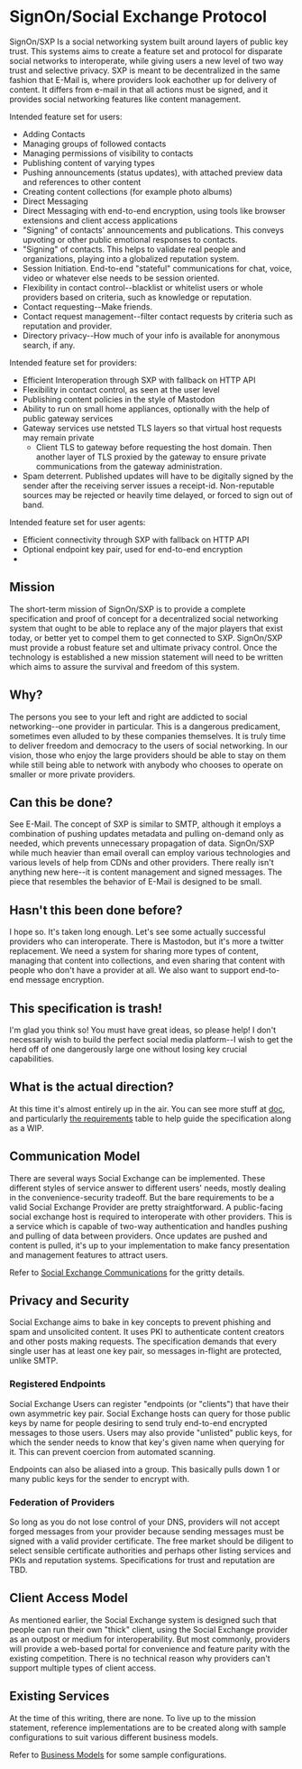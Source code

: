 # SignOn/Social Exchange Protocol
SignOn/SXP Is a social networking system built around layers of public key trust. This systems aims to create a feature set and protocol for disparate social networks to interoperate, while giving users a new level of two way trust and selective privacy. SXP is meant to be decentralized in the same fashion that E-Mail is, where providers look eachother up for delivery of content. It differs from e-mail in that all actions must be signed, and it provides social networking features like content management.

Intended feature set for users:

 * Adding Contacts
 * Managing groups of followed contacts
 * Managing permissions of visibility to contacts
 * Publishing content of varying types
 * Pushing announcements (status updates), with attached preview data and references to other content
 * Creating content collections (for example photo albums)
 * Direct Messaging
 * Direct Messaging with end-to-end encryption, using tools like browser extensions and client access applications
 * "Signing" of contacts' announcements and publications. This conveys upvoting or other public emotional responses to contacts.
 * "Signing" of contacts. This helps to validate real people and organizations, playing into a globalized reputation system.
 * Session Initiation.  End-to-end "stateful" communications for chat, voice, video or whatever else needs to be session oriented.
 * Flexibility in contact control--blacklist or whitelist users or whole providers based on criteria, such as knowledge or reputation.
 * Contact requesting--Make friends.
 * Contact request management--filter contact requests by criteria such as reputation and provider.
 * Directory privacy--How much of your info is available for anonymous search, if any.

Intended feature set for providers:
 * Efficient Interoperation through SXP with fallback on HTTP API
 * Flexibility in contact control, as seen at the user level
 * Publishing content policies in the style of Mastodon
 * Ability to run on small home appliances, optionally with the help of public gateway services
 * Gateway services use netsted TLS layers so that virtual host requests may remain private
   * Client TLS to gateway before requesting the host domain. Then another layer of TLS proxied by the gateway to ensure private communications from the gateway administration.
 * Spam deterrent. Published updates will have to be digitally signed by the sender after the receiving server issues a receipt-id. Non-reputable sources may be rejected or heavily time delayed, or forced to sign out of band.

Intended feature set for user agents:
 * Efficient connectivity through SXP with fallback on HTTP API
 * Optional endpoint key pair, used for end-to-end encryption
 *

## Mission
The short-term mission of SignOn/SXP is to provide a complete specification and proof of concept for a decentralized social networking system that ought to be able to replace any of the major players that exist today, or better yet to compel them to get connected to SXP. SignOn/SXP must provide a robust feature set and ultimate privacy control. Once the technology is established a new mission statement will need to be written which aims to assure the survival and freedom of this system.

## Why?
The persons you see to your left and right are addicted to social networking--one provider in particular.  This is a dangerous predicament, sometimes even alluded to by these companies themselves.  It is truly time to deliver freedom and democracy to the users of social networking.  In our vision, those who enjoy the large providers should be able to stay on them while still being able to network with anybody who chooses to operate on smaller or more private providers.

## Can this be done?
See E-Mail.  The concept of SXP is similar to SMTP, although it employs a combination of pushing updates metadata and pulling on-demand only as needed, which prevents unnecessary propagation of data.  SignOn/SXP while much heavier than email overall can employ various technologies and various levels of help from CDNs and other providers.  There really isn't anything new here--it is content management and signed messages.  The piece that resembles the behavior of E-Mail is designed to be small.

## Hasn't this been done before?
I hope so.  It's taken long enough.  Let's see some actually successful providers who can interoperate. There is Mastodon, but it's more a twitter replacement.  We need a system for sharing more types of content, managing that content into collections, and even sharing that content with people who don't have a provider at all.  We also want to support end-to-end message encryption.

## This specification is trash!
I'm glad you think so! You must have great ideas, so please help! I don't necessarily wish to build the perfect social media platform--I wish to get the herd off of one dangerously large one without losing key crucial capabilities.

## What is the actual direction?
At this time it's almost entirely up in the air.  You can see more stuff at [doc](./doc), and particularly [the requirements](./doc/requirements.md) table to help guide the specification along as a WIP.

## Communication Model
There are several ways Social Exchange can be implemented.  These different styles of service answer to different users' needs, mostly dealing in the convenience-security tradeoff.  But the bare requirements to be a valid Social Exchange Provider are pretty straightforward.  A public-facing social exchange host is required to interoperate with other providers.  This is a service which is capable of two-way authentication and handles pushing and pulling of data between providers.  Once updates are pushed and content is pulled, it's up to your implementation to make fancy presentation and management features to attract users.

Refer to [Social Exchange Communications](./doc/social-exchange-communications.md) for the gritty details.

## Privacy and Security
Social Exchange aims to bake in key concepts to prevent phishing and spam and unsolicited content. It uses PKI to authenticate content creators and other posts making requests.  The specification demands that every single user has at least one key pair, so messages in-flight are protected, unlike SMTP.

### Registered Endpoints
Social Exchange Users can register "endpoints (or "clients") that have their own asymmetric key pair.  Social Exchange hosts can query for those public keys by name for people desiring to send truly end-to-end encrypted messages to those users.  Users may also provide "unlisted" public keys, for which the sender needs to know that key's given name when querying for it.  This can prevent coercion from automated scanning.

Endpoints can also be aliased into a group.  This basically pulls down 1 or many public keys for the sender to encrypt with.

### Federation of Providers
So long as you do not lose control of your DNS, providers will not accept forged messages from your provider because sending messages must be signed with a valid provider certificate.  The free market should be diligent to select sensible certificate authorities and perhaps other listing services and PKIs and reputation systems.  Specifications for trust and reputation are TBD.

## Client Access Model
As mentioned earlier, the Social Exchange system is designed such that people can run their own "thick" client, using the Social Exchange provider as an outpost or medium for interoperability.  But most commonly, providers will provide a web-based portal for convenience and feature parity with the existing competition.  There is no technical reason why providers can't support multiple types of client access.

## Existing Services
At the time of this writing, there are none.  To live up to the mission statement, reference implementations are to be created along with sample configurations to suit various different business models.

Refer to [Business Models](./doc/business-models.md) for some sample configurations.

